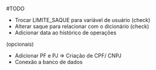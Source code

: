 #TODO

- Trocar LIMITE_SAQUE para variável de usuário (check)
- Alterar saque para relacionar com o dicionário (check)
- Adicionar data ao histórico de operações

(opcionais)
 - Adicionar PF e PJ => Criação de CPF/ CNPJ
 - Conexão a banco de dados
